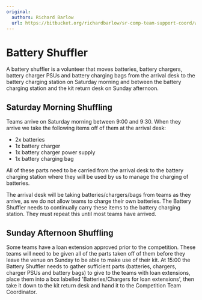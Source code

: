 ```yaml
---
original:
  authors: Richard Barlow
  url: https://bitbucket.org/richardbarlow/sr-comp-team-support-coord/wiki/Battery_Shuffler
---
```

# Battery Shuffler

A battery shuffler is a volunteer that moves batteries, battery chargers, battery charger PSUs and battery charging bags from the arrival desk to the battery charging station on Saturday morning and between the battery charging station and the kit return desk on Sunday afternoon.

## Saturday Morning Shuffling

Teams arrive on Saturday morning between 9:00 and 9:30. When they arrive we take the following items off of them at the arrival desk:

 * 2x batteries
 * 1x battery charger
 * 1x battery charger power supply
 * 1x battery charging bag

All of these parts need to be carried from the arrival desk to the battery charging station where they will be used by us to manage the charging of batteries.

The arrival desk will be taking batteries/chargers/bags from teams as they arrive, as we do not allow teams to charge their own batteries. The Battery Shuffler needs to continually carry these items to the battery charging station. They must repeat this until most teams have arrived.

## Sunday Afternoon Shuffling

Some teams have a loan extension approved prior to the competition. These teams will need to be given all of the parts taken off of them before they leave the venue on Sunday to be able to make use of their kit. At 15:00 the Battery Shuffler needs to gather sufficient parts (batteries, chargers, charger PSUs and battery bags) to give to the teams with loan extensions, place them into a box labelled 'Batteries/Chargers for loan extensions', then take it down to the kit return desk and hand it to the Competition Team Coordinator.
